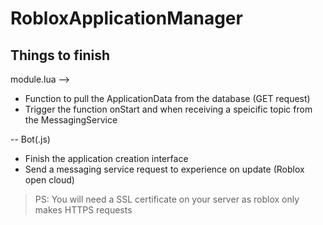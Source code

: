 # RobloxApplicationManager

## Things to finish

module.lua -->
- Function to pull the ApplicationData from the database (GET request)
- Trigger the function onStart and when receiving a speicific topic from the MessagingService


-- Bot(.js)
- Finish the application creation interface
- Send a messaging service request to experience on update (Roblox open cloud)

> PS: You will need a SSL certificate on your server as roblox only makes HTTPS requests
